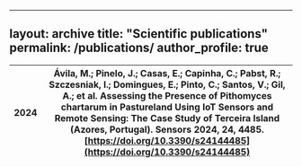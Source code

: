 <!-- ---
title: "Assessing the Presence of Pithomyces chartarum in Pastureland Using IoT Sensors and Remote Sensing: The Case Study of Terceira Island (Azores, Portugal)"
collection: publications
permalink: /publication/2024-07-11-pithomyces-chartarum
#excerpt: 'This paper is about the number 1. The number 2 is left for future work.'
date: 2024-07-11
venue: 'Sensors'
paperurl: 'https://www.mdpi.com/1424-8220/24/14/4485'
citation: 'Ávila, M.; Pinelo, J.; Casas, E.; Capinha, C.; Pabst, R.; Szczesniak, I.; Domingues, E.; Pinto, C.; Santos, V.; Gil, A.; et al. Assessing the Presence of Pithomyces chartarum in Pastureland Using IoT Sensors and Remote Sensing: The Case Study of Terceira Island (Azores, Portugal). Sensors 2024, 24, 4485. https://doi.org/10.3390/s24144485'
--- -->


---
layout: archive
title: "Scientific publications"
permalink: /publications/
author_profile: true
---

<script type="text/javascript" src="https://d1bxh8uas1mnw7.cloudfront.net/assets/embed.js"></script>

|2024| Ávila, M.; Pinelo, J.; Casas, E.; Capinha, C.; Pabst, R.; Szczesniak, I.; Domingues, E.; Pinto, C.; Santos, V.; Gil, A.; et al. Assessing the Presence of Pithomyces chartarum in Pastureland Using IoT Sensors and Remote Sensing: The Case Study of Terceira Island (Azores, Portugal). Sensors 2024, 24, 4485. [https://doi.org/10.3390/s24144485](https://doi.org/10.3390/s24144485)| 
|-|-|

